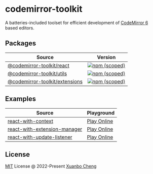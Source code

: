 # codemirror-toolkit

A batteries-included toolset for efficient development of [CodeMirror 6](https://codemirror.net/) based editors.

## Packages

| Source                                                                                                        | Version                                                                                                                                          |
| ------------------------------------------------------------------------------------------------------------- | ------------------------------------------------------------------------------------------------------------------------------------------------ |
| [@codemirror-toolkit/react](https://github.com/exuanbo/codemirror-toolkit/tree/main/packages/react)           | [![npm (scoped)](https://img.shields.io/npm/v/@codemirror-toolkit/react.svg)](https://www.npmjs.com/package/@codemirror-toolkit/react)           |
| [@codemirror-toolkit/utils](https://github.com/exuanbo/codemirror-toolkit/tree/main/packages/utils)           | [![npm (scoped)](https://img.shields.io/npm/v/@codemirror-toolkit/utils.svg)](https://www.npmjs.com/package/@codemirror-toolkit/utils)           |
| [@codemirror-toolkit/extensions](https://github.com/exuanbo/codemirror-toolkit/tree/main/packages/extensions) | [![npm (scoped)](https://img.shields.io/npm/v/@codemirror-toolkit/extensions.svg)](https://www.npmjs.com/package/@codemirror-toolkit/extensions) |

## Examples

| Source                                                                                                                        | Playground                                                                                                                                                   |
| ----------------------------------------------------------------------------------------------------------------------------- | ------------------------------------------------------------------------------------------------------------------------------------------------------------ |
| [react-with-context](https://github.com/exuanbo/codemirror-toolkit/tree/main/examples/react/with-context)                     | [Play Online](https://stackblitz.com/fork/github/exuanbo/codemirror-toolkit/tree/main/examples/react/with-context?file=src%2FApp.tsx&terminal=dev)           |
| [react-with-extension-manager](https://github.com/exuanbo/codemirror-toolkit/tree/main/examples/react/with-extension-manager) | [Play Online](https://stackblitz.com/fork/github/exuanbo/codemirror-toolkit/tree/main/examples/react/with-extension-manager?file=src%2FApp.tsx&terminal=dev) |
| [react-with-update-listener](https://github.com/exuanbo/codemirror-toolkit/tree/main/examples/react/with-update-listener)     | [Play Online](https://stackblitz.com/fork/github/exuanbo/codemirror-toolkit/tree/main/examples/react/with-update-listener?file=src%2FApp.tsx&terminal=dev)   |

## License

[MIT](https://github.com/exuanbo/codemirror-toolkit/blob/main/LICENSE) License @ 2022-Present [Xuanbo Cheng](https://github.com/exuanbo)
